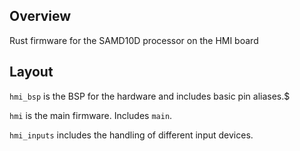 ## Overview

Rust firmware for the SAMD10D processor on the HMI board

## Layout

`hmi_bsp` is the BSP for the hardware and includes basic pin aliases.$

`hmi` is the main firmware.  Includes `main`.

`hmi_inputs` includes the handling of different input devices.

